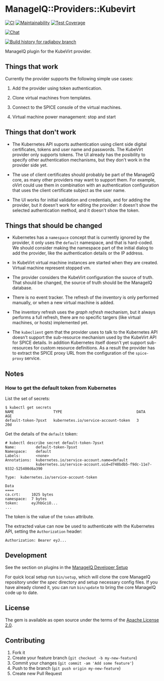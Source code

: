 # ManageIQ::Providers::Kubevirt

[![CI](https://github.com/ManageIQ/manageiq-providers-kubevirt/actions/workflows/ci.yaml/badge.svg?branch=radjabov)](https://github.com/ManageIQ/manageiq-providers-kubevirt/actions/workflows/ci.yaml)
[![Maintainability](https://api.codeclimate.com/v1/badges/164d3344f7d1a833e6ef/maintainability)](https://codeclimate.com/github/ManageIQ/manageiq-providers-kubevirt/maintainability)
[![Test Coverage](https://api.codeclimate.com/v1/badges/164d3344f7d1a833e6ef/test_coverage)](https://codeclimate.com/github/ManageIQ/manageiq-providers-kubevirt/test_coverage)

[![Chat](https://badges.gitter.im/Join%20Chat.svg)](https://gitter.im/ManageIQ/manageiq-providers-kubevirt?utm_source=badge&utm_medium=badge&utm_campaign=pr-badge&utm_content=badge)

[![Build history for radjabov branch](https://buildstats.info/github/chart/ManageIQ/manageiq-providers-kubevirt?branch=radjabov&buildCount=50&includeBuildsFromPullRequest=false&showstats=false)](https://github.com/ManageIQ/manageiq-providers-kubevirt/actions?query=branch%3Amaster)

ManageIQ plugin for the KubeVirt provider.

## Things that work

Currently the provider supports the following simple use cases:

1. Add the provider using token authentication.

2. Clone virtual machines from templates.

3. Connect to the SPICE console of the virtual machines.

4. Virtual machine power management: stop and start

## Things that don't work

* The Kubernetes API suports authentication using client side digital
certificates, tokens and user name and passwords. The KubeVirt provider only
supports tokens. The UI already has the posibility to specify other
authentication mechanisms, but they don't work in the provider side yet.

* The use of client certificates should probably be part of the ManageIQ
core, as many other providers may want to support them. For example,
oVirt could use them in combination with an authentication configuration
that uses the client certificate subject as the user name.

* The UI works for initial validation and credentials, and for adding the
provider, but it doesn't work for editing the provider: it doesn't show the
selected authentication method, and it doesn't show the token.

## Things that should be changed

* Kubernetes has a `namespace` concept that is currently ignored by the
provider, it only uses the `default` namespace, and that is hard-coded.
We should consider making the namespace part of the initial dialog to
add the provider, like the authentication details or the IP address.

* In KubeVirt virtual machine instances are started when they are created.
Virtual machine represent stopped vm.

* The provider considers the KubeVirt configuration the source of truth. 
That should be changed, the source of truth should be the ManageIQ database.

* There is no event tracker. The refresh of the inventory is only performed
manually, or when a new virtual machine is added.

* The inventory refresh uses the _graph refresh_ mechanism, but it
always performs a full refresh, there are no specific targers (like
virtual machines, or hosts) implemented yet.

* The `kubeclient` gem that the provider uses to talk to the Kubernetes API
doesn't support the sub-resource mechanism used by the KubeVirt API for SPICE
details. In addition Kubernetes itself doesn't yet support sub-resources
for custom resource definitions. As a result the provider has to extract
the SPICE proxy URL from the configuration of the `spice-proxy` service.

## Notes

### How to get the default token from Kubernetes

List the set of secrets:

  ```
  $ kubectl get secrets
  NAME                  TYPE                                  DATA      AGE
  default-token-7psxt   kubernetes.io/service-account-token   3         20d
  ```

Get the details of the `default` token:

  ```
  # kubectl describe secret default-token-7psxt
  Name:         default-token-7psxt
  Namespace:    default
  Labels:       <none>
  Annotations:  kubernetes.io/service-account.name=default
                kubernetes.io/service-account.uid=d748bdb5-f9dc-11e7-9332-525400d6a390

  Type:  kubernetes.io/service-account-token

  Data
  ====
  ca.crt:     1025 bytes
  namespace:  7 bytes
  token:      eyJhbGciO...
  ...
  ```

The token is the value of the `token` attribute.

The extracted value can now be used to authenticate with the Kubernetes API, setting the `Authorization` header:

  ```
  Authorization: Bearer eyJ...
  ```

## Development

See the section on plugins in the [ManageIQ Developer Setup](http://manageiq.org/docs/guides/developer_setup/plugins)

For quick local setup run `bin/setup`, which will clone the core ManageIQ repository under the *spec* directory and setup necessary config files. If you have already cloned it, you can run `bin/update` to bring the core ManageIQ code up to date.

## License

The gem is available as open source under the terms of the [Apache License 2.0](http://www.apache.org/licenses/LICENSE-2.0).

## Contributing

1. Fork it
2. Create your feature branch (`git checkout -b my-new-feature`)
3. Commit your changes (`git commit -am 'Add some feature'`)
4. Push to the branch (`git push origin my-new-feature`)
5. Create new Pull Request
